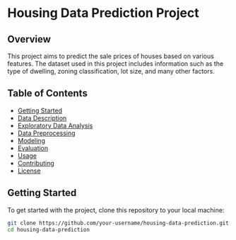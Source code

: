 # Housing Data Prediction Project

## Overview

This project aims to predict the sale prices of houses based on various features. The dataset used in this project includes information such as the type of dwelling, zoning classification, lot size, and many other factors.

## Table of Contents

- [Getting Started](#getting-started)
- [Data Description](#data-description)
- [Exploratory Data Analysis](#exploratory-data-analysis)
- [Data Preprocessing](#data-preprocessing)
- [Modeling](#modeling)
- [Evaluation](#evaluation)
- [Usage](#usage)
- [Contributing](#contributing)
- [License](#license)

## Getting Started

To get started with the project, clone this repository to your local machine:

```bash
git clone https://github.com/your-username/housing-data-prediction.git
cd housing-data-prediction
